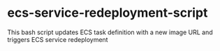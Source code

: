 # ecs-service-redeployment-script
This bash script updates ECS task definition with a new image URL and triggers ECS service redeployment

